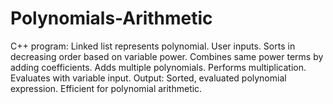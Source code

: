 # Polynomials-Arithmetic
C++ program: Linked list represents polynomial. User inputs. Sorts in decreasing order based on variable power. Combines same power terms by adding coefficients. Adds multiple polynomials. Performs multiplication. Evaluates with variable input. Output: Sorted, evaluated polynomial expression. Efficient for polynomial arithmetic.
